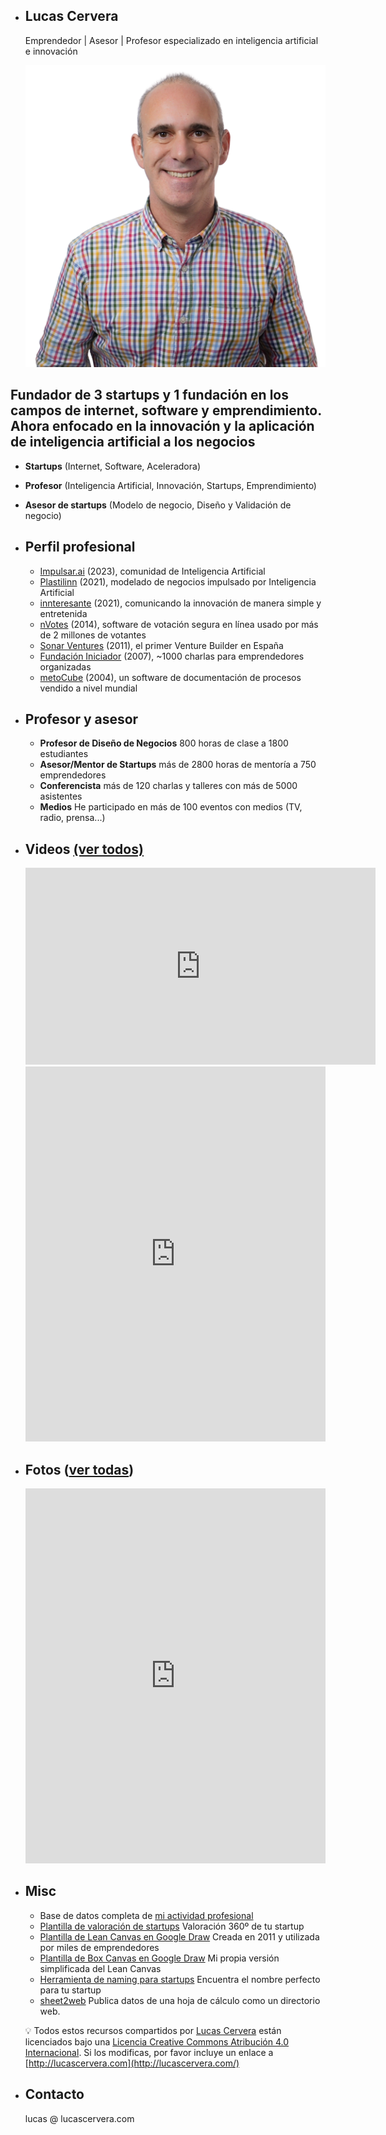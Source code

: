- <section>
    <div class="items-center">
      <div class="flex w-full mx-auto text-left">
        <div class="relative inline-flex items-center mx-auto align-middle">
          <div class="text-center">
            <h1 class="home max-w-4xl text-2xl font-bold leading-none tracking-tighter text-neutral-600 md:text-5xl lg:text-6xl lg:max-w-7xl">
              Lucas Cervera
            </h1>
            <p class="text-gray-500">Emprendedor | Asesor | Profesor especializado en inteligencia artificial e innovación</p>
            <div class="iframe-container">
              <div class="iframe-wrapper">
                <img src="../assets/lucas.png">
              </div>
            </div>
          </div>
        </div>
      </div>
    </div>
  </section>

<h2> Fundador de 3 startups y 1 fundación en los campos de internet, software y emprendimiento. Ahora enfocado en la innovación y la aplicación de inteligencia artificial a los negocios</h2>

  - **Startups** (Internet, Software, Aceleradora)
  - **Profesor** (Inteligencia Artificial, Innovación, Startups, Emprendimiento)
  - **Asesor de startups** (Modelo de negocio, Diseño y Validación de negocio)

- ## Perfil profesional

  - [Impulsar.ai](https://impulsar.ai) (2023), comunidad de Inteligencia Artificial
  - [Plastilinn](https://plastilinn.com) (2021), modelado de negocios impulsado por Inteligencia Artificial
  - [innteresante](http://innteresante.com/) (2021), comunicando la innovación de manera simple y entretenida
  - [nVotes](http://nvotes.com/) (2014), software de votación segura en línea usado por más de 2 millones de votantes
  - [Sonar Ventures](https://www.crunchbase.com/organization/sonar-ventures) (2011), el primer Venture Builder en España
  - [Fundación Iniciador](http://iniciador.com/) (2007), ~1000 charlas para emprendedores organizadas
  - [metoCube](https://www.youtube.com/watch?v=Gs-u9KTFNYs) (2004), un software de documentación de procesos vendido a nivel mundial

- ## **Profesor y asesor**
  
  - **Profesor de Diseño de Negocios** 800 horas de clase a 1800 estudiantes
  - **Asesor/Mentor de Startups** más de 2800 horas de mentoría a 750 emprendedores
  - **Conferencista** más de 120 charlas y talleres con más de 5000 asistentes
  - **Medios** He participado en más de 100 eventos con medios (TV, radio, prensa...)

- ## Videos [(ver todos)](https://drive.google.com/embeddedfolderview?id=1diGCwk93dDO-bQzlUU074Rc8FeACiPiR#grid)
  
  <iframe loading="lazy" width="560" height="315" src="https://www.youtube.com/embed/W87qlEmt6uY?si=tncO55r4PAvDGs17" title="YouTube video player" frameborder="0" allow="accelerometer; autoplay; clipboard-write; encrypted-media; gyroscope; picture-in-picture; web-share" allowfullscreen="allowfullscreen"></iframe>
  
  <iframe loading="lazy" style="width: 100%; height: 600px; border: 0;" data-responsive="false" src="https://drive.google.com/embeddedfolderview?id=1diGCwk93dDO-bQzlUU074Rc8FeACiPiR#grid"></iframe>

- ## Fotos ([ver todas](https://drive.google.com/embeddedfolderview?id=1i5gF58MuRhwEacNkJK-iJq9YZfeOvEsu#grid))
  
  <iframe loading="lazy" style="width: 100%; height: 600px; border: 0;" data-responsive="false" src="https://drive.google.com/embeddedfolderview?id=1i5gF58MuRhwEacNkJK-iJq9YZfeOvEsu#grid"></iframe>

- ## Misc
  
  - Base de datos completa de [mi actividad profesional](https://lucascervera.notion.site/15d57997db24499f92dc8e9ede465a56?v=18eb6759facd4d03bb00aae6e4b997af)
  - [Plantilla de valoración de startups](https://docs.google.com/spreadsheets/d/1euUcKZveBOpPfgiHmbYm5b4IMxzWIvJetIe4GBdb4jM/edit?usp=sharing) Valoración 360º de tu startup
  - [Plantilla de Lean Canvas en Google Draw](http://www.google.com/url?q=http%3A%2F%2Fbit.ly%2F22IbD1h&amp;sa=D&amp;sntz=1&amp;usg=AFQjCNHGPxiZw3kQgfac3Z1PGQDVmltlZQ) Creada en 2011 y utilizada por miles de emprendedores
  - [Plantilla de Box Canvas en Google Draw](https://docs.google.com/drawings/d/1nfEoOPbPC1z4-91gQbKNOmVn36IpSAT-LgyLnZbA62o/edit?usp=sharing) Mi propia versión simplificada del Lean Canvas
  - [Herramienta de naming para startups](https://docs.google.com/spreadsheets/d/1KOiSPOmuKIPb2ZKQFuBNmb94e2ll2CQY8zIucCsF7jo/) Encuentra el nombre perfecto para tu startup
  - [sheet2web](https://github.com/lucascervera/sheet2web) Publica datos de una hoja de cálculo como un directorio web.

  💡 Todos estos recursos compartidos por [Lucas Cervera](http://lucascervera.com/) están licenciados bajo una [Licencia Creative Commons Atribución 4.0 Internacional](http://creativecommons.org/licenses/by/4.0/). Si los modificas, por favor incluye un enlace a [http://lucascervera.com](http://lucascervera.com/)

- ## Contacto
  
  lucas @ lucascervera.com